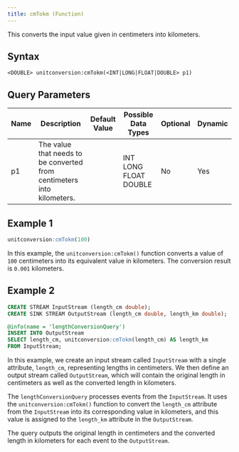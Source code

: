 ```yaml
---
title: cmTokm (Function)
---
```


This converts the input value given in centimeters into kilometers.

## Syntax

    <DOUBLE> unitconversion:cmTokm(<INT|LONG|FLOAT|DOUBLE> p1)

## Query Parameters

| Name | Description  | Default Value | Possible Data Types   | Optional | Dynamic |
|------|-------------------------------------------|---------------|-----------------------|----------|---------|
| p1   | The value that needs to be converted from centimeters into kilometers. |          | INT LONG FLOAT DOUBLE | No       | Yes     |

## Example 1

```sql
unitconversion:cmTokm(100)
```

In this example, the `unitconversion:cmTokm()` function converts a value of `100` centimeters into its equivalent value in kilometers. The conversion result is `0.001` kilometers.

## Example 2

```sql
CREATE STREAM InputStream (length_cm double);
CREATE SINK STREAM OutputStream (length_cm double, length_km double);

@info(name = 'lengthConversionQuery')
INSERT INTO OutputStream
SELECT length_cm, unitconversion:cmTokm(length_cm) AS length_km
FROM InputStream;
```

In this example, we create an input stream called `InputStream` with a single attribute, `length_cm`, representing lengths in centimeters. We then define an output stream called `OutputStream`, which will contain the original length in centimeters as well as the converted length in kilometers.

The `lengthConversionQuery` processes events from the `InputStream`. It uses the `unitconversion:cmTokm()` function to convert the `length_cm` attribute from the `InputStream` into its corresponding value in kilometers, and this value is assigned to the `length_km` attribute in the `OutputStream`.

The query outputs the original length in centimeters and the converted length in kilometers for each event to the `OutputStream`.
